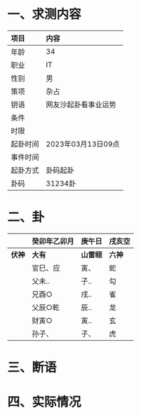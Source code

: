 # 一、求测内容
|项目|内容|
|:-|:-|
|年龄|34|
|职业|IT|
|性别|男|
|策项|杂占|
|钥语|网友沙起卦看事业运势|
|条件||
|时限||
|起卦时间|2023年03月13日09点|
|事件时间||
|起卦方式|卦码起卦|
|卦码|31234卦|

# 二、卦
||癸卯年乙卯月|庚午日|戌亥空|
|:-|:-|:-|:-|
|**伏神**|**大有**|**山雷颐**|**六神**|
||官巳、应|寅、|蛇|
||父未..|子..|勾|
||兄酉○|戌..|雀|
||父辰○乾|辰..|龙|
||财寅○|寅..|玄|
||孙子、|子、|虎|


# 三、断语

# 四、实际情况